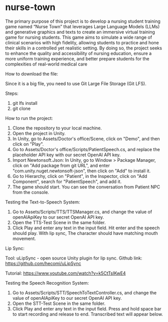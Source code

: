 # nurse-town


The primary purpose of this project is to develop a nursing student training game named “Nurse Town” that leverages Large Language Models (LLMs) and generative graphics and texts to create an immersive virtual training game for nursing students. This game aims to simulate a wide range of clinical scenarios with high fidelity, allowing students to practice and hone their skills in a controlled yet realistic setting. By doing so, the project seeks to enhance the quality and accessibility of nursing education, ensure a more uniform training experience, and better prepare students for the complexities of real-world medical care

How to download the file:

Since it is a big file, you need to use Git Large File Storage (Git LFS).

Steps:

1. git lfs install
2. git clone <repository-url>

How to run the project:

1. Clone the repository to your local machine.
2. Open the project in Unity.
3. In Unity, go to Assets/Doctor's office/Scene, click on "Demo", and then click on "Play".
4. Go to Assets/Doctor's office/Scripts/PatientSpeech.cs, and replace the placeholder API key with our secret OpenAI API key.
5. Import Newtonsoft.Json: In Unity, go to Window > Package Manager, click on "Add package from git URL", and enter "com.unity.nuget.newtonsoft-json", then click on "Add" to install it.
6. Go to Hierarchy, click on "Patient", in the Inspector, click on "Add Component", search for "PatientSpeech", and add it.
7. The game should start. You can see the conversation from Patient NPC from the console.

Testing the Text-to-Speech System:

1. Go to Assets/Scripts/TTS/TTSManager.cs, and change the value of openAIApiKey to our secret OpenAI API key.
2. Open the TTS-Test Scene in the same folder.
3. Click Play and enter any text in the input field. Hit enter and the speech should play. With lip sync, The character should have matching mouth movement.

Lip Sync:

Tool: uLipSync - open source Unity plugin for lip sync. Github link: https://github.com/hecomi/uLipSync

Tutorial: https://www.youtube.com/watch?v=k5CtTsIKwE4

Testing the Speech Recognition System:

1. Go to Assets/Scripts/STT/SpeechToTextController.cs, and change the value of openAIApiKey to our secret OpenAI API key.
2. Open the STT-Test Scene in the same folder.
3. Click Play and enter any text in the input field. Press and hold space bar to start recording and release to end. Transcribed text will appear below.
